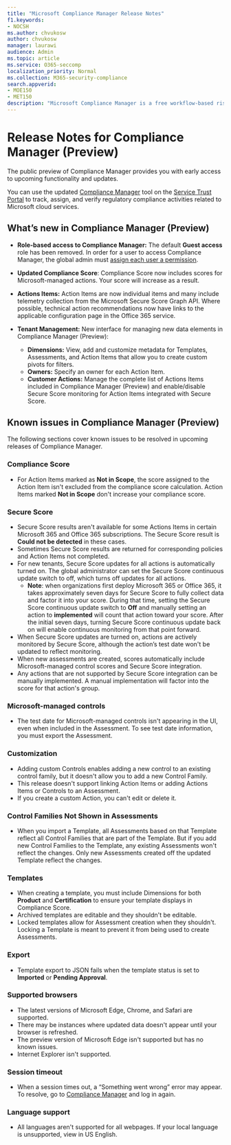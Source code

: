 ```yaml
---
title: "Microsoft Compliance Manager Release Notes"
f1.keywords:
- NOCSH
ms.author: chvukosw
author: chvukosw
manager: laurawi
audience: Admin
ms.topic: article
ms.service: O365-seccomp
localization_priority: Normal
ms.collection: M365-security-compliance
search.appverid: 
- MOE150
- MET150
description: "Microsoft Compliance Manager is a free workflow-based risk assessment tool in the Microsoft Service Trust Portal. Compliance Manager enables you to track, assign, and verify regulatory compliance activities related to Microsoft cloud services."
---
```


# Release Notes for Compliance Manager (Preview)

The public preview of Compliance Manager provides you with early access to upcoming functionality and updates.

You can use the updated [Compliance Manager](https://servicetrust.microsoft.com/ComplianceManager) tool on the [Service Trust Portal](https://servicetrust.microsoft.com) to track, assign, and verify regulatory compliance activities related to Microsoft cloud services.

## What’s new in Compliance Manager (Preview)

- **Role-based access to Compliance Manager:** The default **Guest access** role has been removed. In order for a user to access Compliance Manager, the global admin must [assign each user a permission](compliance-manager-overview.md#permissions).

- **Updated Compliance Score**: Compliance Score now includes scores for Microsoft-managed actions. Your score will increase as a result.

- **Actions Items:** Action Items are now individual items and many include telemetry collection from the Microsoft Secure Score Graph API. Where possible, technical action recommendations now have links to the applicable configuration page in the Office 365 service.

- **Tenant Management:** New interface for managing new data elements in Compliance Manager (Preview):
    - **Dimensions:** View, add and customize metadata for Templates, Assessments, and Action Items that allow you to create custom pivots for filters.
    - **Owners:** Specify an owner for each Action Item.
    - **Customer Actions:** Manage the complete list of Actions Items included in Compliance Manager (Preview) and enable/disable Secure Score monitoring for Action Items integrated with Secure Score.

## Known issues in Compliance Manager (Preview)

The following sections cover known issues to be resolved in upcoming releases of Compliance Manager.

### Compliance Score

- For Action Items marked as **Not in Scope**, the score assigned to the Action Item isn't excluded from the compliance score calculation. Action Items marked **Not in Scope** don't increase your compliance score.

### Secure Score

- Secure Score results aren't available for some Actions Items in certain Microsoft 365 and Office 365 subscriptions. The Secure Score result is **Could not be detected** in these cases.
- Sometimes Secure Score results are returned for corresponding policies and Action Items not completed.
- For new tenants, Secure Score updates for all actions is automatically turned on. The global administrator can set the Secure Score continuous update switch to off, which turns off updates for all actions.
  - **Note**: when organizations first deploy Microsoft 365 or Office 365, it takes approximately seven days for Secure Score to fully collect data and factor it into your score. During that time, setting the Secure Score continuous update switch to **Off** and manually setting an action to **implemented** will count that action toward your score. After the initial seven days, turning Secure Score continuous update back on will enable continuous monitoring from that point forward.
- When Secure Score updates are turned on, actions are actively monitored by Secure Score, although the action’s test date won't be updated to reflect monitoring.
- When new assessments are created, scores automatically include Microsoft-managed control scores and Secure Score integration.
- Any actions that are not supported by Secure Score integration can be manually implemented. A manual implementation will factor into the score for that action's group.

### Microsoft-managed controls

- The test date for Microsoft-managed controls isn't appearing in the UI, even when included in the Assessment. To see test date information, you must export the Assessment.

### Customization

- Adding custom Controls enables adding a new control to an existing control family, but it doesn't allow you to add a new Control Family.
- This release doesn't support linking Action Items or adding Actions Items or Controls to an Assessment.
- If you create a custom Action, you can't edit or delete it.

### Control Families Not Shown in Assessments

- When you import a Template, all Assessments based on that Template reflect all Control Families that are part of the Template. But if you add new Control Families to the Template, any existing Assessments won't reflect the changes. Only new Assessments created off the updated Template reflect the changes.

### Templates

- When creating a template, you must include Dimensions for both **Product** and **Certification** to ensure your template displays in Compliance Score.
- Archived templates are editable and they shouldn't be editable.
- Locked templates allow for Assessment creation when they shouldn't. Locking a Template is meant to prevent it from being used to create Assessments.

### Export

- Template export to JSON fails when the template status is set to **Imported** or **Pending Approval**.

### Supported browsers

- The latest versions of Microsoft Edge, Chrome, and Safari are supported.
- There may be instances where updated data doesn't appear until your browser is refreshed.
- The preview version of Microsoft Edge isn't supported but has no known issues.
- Internet Explorer isn't supported.

### Session timeout

- When a session times out, a “Something went wrong” error may appear. To resolve, go to [Compliance Manager](https://servicetrust.microsoft.com/ComplianceManager) and log in again.
 
### Language support

- All languages aren't supported for all webpages. If your local language is unsupported, view in US English.
